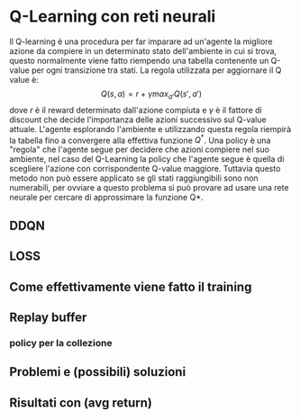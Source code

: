 # Q-Learning con reti neurali

Il Q-learning è una procedura per far imparare ad un'agente la migliore azione da compiere in un determinato stato dell'ambiente in cui si trova, questo normalmente viene fatto riempendo una tabella contenente un Q-value per ogni transizione tra stati.
La regola utilizzata per aggiornare il Q value è: 
$$
Q(s,a) = r + \gamma max_{a'}Q(s',a')
$$
dove $r$ è il reward determinato dall'azione compiuta e $\gamma$ è il fattore di discount che decide l'importanza delle azioni successivo sul Q-value attuale. 
L'agente esplorando l'ambiente e utilizzando questa regola riempirà la tabella fino a convergere alla effettiva funzione $Q^*$.
Una policy è una "regola" che l'agente segue per decidere che azioni compiere nel suo ambiente, nel caso del Q-Learning la policy che l'agente segue è quella di scegliere l'azione con corrispondente Q-value maggiore.
Tuttavia questo metodo non può essere applicato se gli stati raggiungibili sono non numerabili, per ovviare a questo problema si può provare ad usare una rete neurale per cercare di approssimare la funzione Q*.

## DDQN

## LOSS

## Come effettivamente viene fatto il training

## Replay buffer

### policy per la collezione

## Problemi e (possibili) soluzioni

## Risultati con (avg return)

